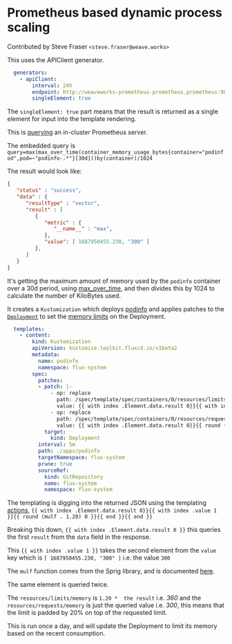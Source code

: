 # Prometheus based dynamic process scaling

Contributed by Steve Fraser `<steve.fraser@weave.works>`

This uses the APIClient generator.

```yaml
  generators:
    - apiClient:
        interval: 24h
        endpoint: http://weaveworks-prometheus-prometheus.prometheus:9090/api/v1/query?query=max%28max_over_time%28container_memory_usage_bytes%7Bcontainer%3D%22podinfod%22%2Cpod%3D~%22podinfo-.%2A%22%7D%5B30d%5D%29%29by%28container%29%2F1024
        singleElement: true
```

The `singleElement: true` part means that the result is returned as a single element for input into the template rendering.

This is [querying](https://prometheus.io/docs/prometheus/latest/querying/api/#instant-queries) an in-cluster Prometheus server.

The embedded query is `query=max(max_over_time(container_memory_usage_bytes{container="podinfod",pod=~"podinfo-.*"}[30d]))by(container)/1024`

The result would look like:

```json
{
   "status" : "success",
   "data" : {
      "resultType" : "vector",
      "result" : [
         {
            "metric" : {
               "__name__" : "max",
            },
            "value": [ 1687950455.230, "300" ]
         },
      ]
   }
}
```

It's getting the maximum amount of memory used by the `podinfo` container over a 30d period, using [max_over_time](https://prometheus.io/docs/prometheus/latest/querying/functions/#aggregation_over_time), and then divides this by 1024 to calculate the number of KiloBytes used.

It creates a `Kustomization` which deploys [podinfo](https://github.com/stefanprodan/podinfo) and applies patches to the [`Deployment`](https://github.com/stefanprodan/podinfo/blob/master/kustomize/deployment.yaml) to set the [memory limits](https://kubernetes.io/docs/concepts/configuration/manage-resources-containers/) on the Deployment.

```yaml
  templates:
    - content:
        kind: Kustomization
        apiVersion: kustomize.toolkit.fluxcd.io/v1beta2
        metadata:
          name: podinfo
          namespace: flux-system
        spec:
          patches:
          - patch: |-
              - op: replace
                path: /spec/template/spec/containers/0/resources/limits/memory
                value: {{ with index .Element.data.result 0}}{{ with index .value 1 }}{{ round (mulf . 1.20) 0 }}{{ end }}{{ end }}Ki
              - op: replace
                path: /spec/template/spec/containers/0/resources/requests/memory
                value: {{ with index .Element.data.result 0}}{{ round (index .value 1) 0 }}{{ end }}Ki
            target:
              kind: Deployment
          interval: 5m
          path: ./apps/podinfo
          targetNamespace: flux-system
          prune: true
          sourceRef:
            kind: GitRepository
            name: flux-system
            namespace: flux-system
```
The templating is digging into the returned JSON using the templating [actions](https://pkg.go.dev/text/template#hdr-Actions), `{{ with index .Element.data.result 0}}{{ with index .value 1 }}{{ round (mulf . 1.20) 0 }}{{ end }}{{ end }}`

Breaking this down, `{{ with index .Element.data.result 0 }}` this queries the first `result` from the `data` field in the response.

This `{{ with index .value 1 }}` takes the second element from the `value` key which is `[ 1687950455.230, "300" ]` i.e. the value `300`

The `mulf` function comes from the Sprig library, and is documented [here](http://masterminds.github.io/sprig/mathf.html).

The same element is queried twice.

The `resources/limits/memory` is `1.20 *  the result` i.e. _360_ and the `resources/requests/memory` is just the queried value i.e. _300_, this means that the limit is padded by 20% on top of the requested limit.

This is run once a day, and will update the Deployment to limit its memory based on the recent consumption.
